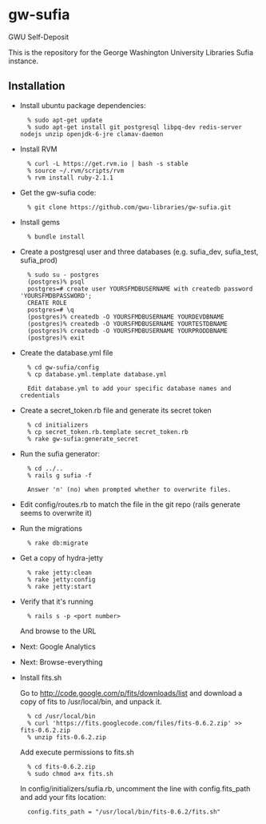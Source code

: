 gw-sufia
========

GWU Self-Deposit

This is the repository for the George Washington University Libraries Sufia instance.


Installation
------------

* Install ubuntu package dependencies:
        
        % sudo apt-get update
        % sudo apt-get install git postgresql libpq-dev redis-server nodejs unzip openjdk-6-jre clamav-daemon

* Install RVM

        % curl -L https://get.rvm.io | bash -s stable
        % source ~/.rvm/scripts/rvm
        % rvm install ruby-2.1.1
        
       
* Get the gw-sufia code:

        % git clone https://github.com/gwu-libraries/gw-sufia.git
        
* Install gems

        % bundle install
        
* Create a postgresql user and three databases (e.g. sufia_dev, sufia_test, sufia_prod)

        % sudo su - postgres
        (postgres)% psql
        postgres=# create user YOURSFMDBUSERNAME with createdb password 'YOURSFMDBPASSWORD';
        CREATE ROLE
        postgres=# \q
        (postgres)% createdb -O YOURSFMDBUSERNAME YOURDEVDBNAME
        (postgres)% createdb -O YOURSFMDBUSERNAME YOURTESTDBNAME
        (postgres)% createdb -O YOURSFMDBUSERNAME YOURPRODDBNAME
        (postgres)% exit

* Create the database.yml file

        % cd gw-sufia/config
        % cp database.yml.template database.yml
        
        Edit database.yml to add your specific database names and credentials

* Create a secret_token.rb file and generate its secret token

        % cd initializers
        % cp secret_token.rb.template secret_token.rb
        % rake gw-sufia:generate_secret
        
* Run the sufia generator:

        % cd ../..
        % rails g sufia -f
        
        Answer 'n' (no) when prompted whether to overwrite files.
        
* Edit config/routes.rb to match the file in the git repo (rails generate seems to overwrite it)
        
* Run the migrations

        % rake db:migrate

* Get a copy of hydra-jetty

        % rake jetty:clean
        % rake jetty:config
        % rake jetty:start
        
* Verify that it's running

        % rails s -p <port number>

  And browse to the URL

* Next: Google Analytics

* Next: Browse-everything

* Install fits.sh

  Go to http://code.google.com/p/fits/downloads/list and download a copy of fits to /usr/local/bin, and unpack it.
  
        % cd /usr/local/bin
        % curl 'https://fits.googlecode.com/files/fits-0.6.2.zip' >> fits-0.6.2.zip
        % unzip fits-0.6.2.zip

  Add execute permissions to fits.sh
  
        % cd fits-0.6.2.zip
        % sudo chmod a+x fits.sh
        
   In config/initializers/sufia.rb, uncomment the line with config.fits_path and add your fits location:
   
        config.fits_path = "/usr/local/bin/fits-0.6.2/fits.sh"


        
